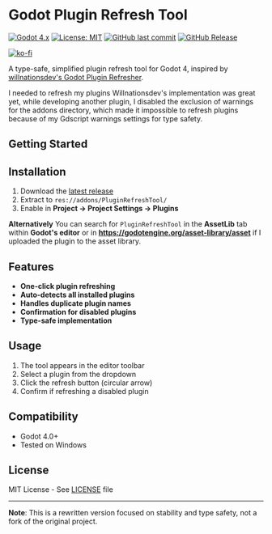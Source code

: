 # Godot Plugin Refresh Tool

[![Godot 4.x](https://img.shields.io/badge/Godot-4.x-%23478cbf)](https://godotengine.org)
[![License: MIT](https://img.shields.io/badge/License-MIT-yellow.svg)](LICENSE)
[![GitHub last commit](https://img.shields.io/github/last-commit/lithiumfury/PluginRefreshTool)](https://github.com/lithiumfury/PluginRefreshTool/commits/main)
[![GitHub Release](https://img.shields.io/github/release/lithiumfury/PluginRefreshTool)](https://github.com/lithiumfury/PluginRefreshTool/releases/latest)


[![ko-fi](https://ko-fi.com/img/githubbutton_sm.svg)](https://ko-fi.com/X8X8O42I7)


A type-safe, simplified plugin refresh tool for Godot 4, inspired by [willnationsdev's Godot Plugin Refresher](https://github.com/willnationsdev/godot-plugin-refresher).

I needed to refresh my plugins Willnationsdev's implementation was great yet, while developing another plugin, I disabled the exclusion of warnings for the addons directory, 
which made it impossible to refresh plugins because of my Gdscript warnings settings for type safety. 

## Getting Started

## Installation

1. Download the [latest release](https://github.com/lithiumfury/PluginRefreshTool/releases/latest/)
2. Extract to `res://addons/PluginRefreshTool/`
3. Enable in **Project → Project Settings → Plugins**

**Alternatively**
You can search for `PluginRefreshTool` in the **AssetLib** tab within **Godot's editor** 
or in **https://godotengine.org/asset-library/asset** if I uploaded the plugin to the asset library.

## Features

- **One-click plugin refreshing**
- **Auto-detects all installed plugins**
- **Handles duplicate plugin names** 
- **Confirmation for disabled plugins**
- **Type-safe implementation** 

## Usage

1. The tool appears in the editor toolbar
2. Select a plugin from the dropdown
3. Click the refresh button (circular arrow)
4. Confirm if refreshing a disabled plugin


## Compatibility

- Godot 4.0+
- Tested on Windows

## License

MIT License - See [LICENSE](LICENSE) file

---

**Note**: This is a rewritten version focused on stability and type safety, not a fork of the original project.